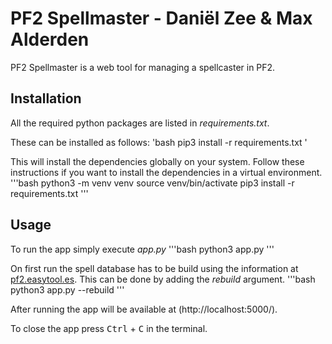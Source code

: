 # PF2 Spellmaster - Daniël Zee & Max Alderden

PF2 Spellmaster is a web tool for managing a spellcaster in PF2.

## Installation

All the required python packages are listed in *requirements.txt*.

These can be installed as follows:
'bash
pip3 install -r requirements.txt
'

This will install the dependencies globally on your system.
Follow these instructions if you want to install the dependencies in a virtual environment.
'''bash
python3 -m venv venv
source venv/bin/activate
pip3 install -r requirements.txt
'''

## Usage

To run the app simply execute *app.py*
'''bash
python3 app.py
'''

On first run the spell database has to be build using the information at [pf2.easytool.es](https://pf2.easytool.es/spellbook/#!). This can be done by adding the *rebuild* argument.
'''bash
python3 app.py --rebuild
'''

After running the app will be available at (http://localhost:5000/).

To close the app press <kbd>Ctrl</kbd> + <kbd>C</kbd> in the terminal.
